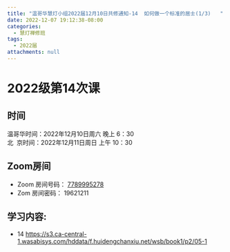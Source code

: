 ```yaml
---
title: "温哥华慧灯小组2022届12月10日共修通知-14  如何做一个标准的居士(1/3)   "
date: 2022-12-07 19:12:38-08:00
categories:
  - 慧灯禅修班
tags:
  - 2022届
attachments: null
---
```

# 2022级第14次课

## 时间

温哥华时间：2022年12月10日周六 晚上 6：30\
北  京时间：2022年12月11日周日 上午 10：30

## Zoom房间

* Zoom 房间号码： [7789995278](https://us02web.zoom.us/j/7789995278?pwd=VjZmbWJFY2k2K0E5RVB2cTNIQmhqUT09)
* Zom 房间密码： 19621211

## 学习内容:

* 14  ﻿https://s3.ca-central-1.wasabisys.com/hddata/f.huidengchanxiu.net/wsb/book1/p2/05-1